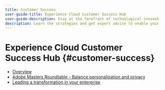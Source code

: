 ```yaml
---
title: Customer Success
user-guide-title: Experience Cloud Customer Success Hub
user-guide-description: Stay at the forefront of technological innovation and to maximize your impact as a leader. Learn about strategies for thought leadership, strategic guidance, and more!
description: Learn the strategies and get expert advice to enable your success as a business leader using Adobe Experience Cloud.
---
```

# Experience Cloud Customer Success Hub {#customer-success}

+ [Overview](overview.md)
+ [Adobe Masters Roundtable - Balance personalization and privacy](adobe-masters-roundtable-balancing-personalization.md)
+ [Leading a transformation in your enterprise](lead-enterprise-transformation.md)
